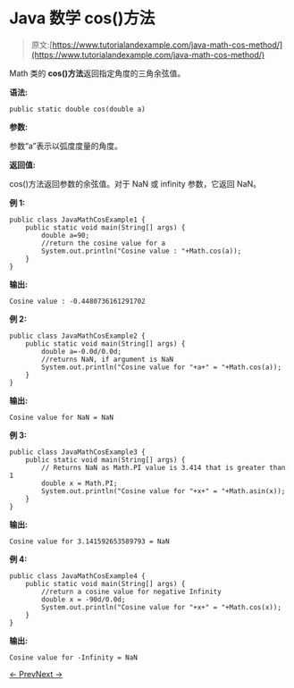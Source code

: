 # Java 数学 cos()方法

> 原文:[https://www.tutorialandexample.com/java-math-cos-method/](https://www.tutorialandexample.com/java-math-cos-method/)

Math 类的 **cos()方法**返回指定角度的三角余弦值。

**语法:**

```
public static double cos(double a)
```

**参数:**

参数“a”表示以弧度度量的角度。

**返回值:**

cos()方法返回参数的余弦值。对于 NaN 或 infinity 参数，它返回 NaN。

**例 1:**

```
public class JavaMathCosExample1 {
    public static void main(String[] args) {
        double a=90;
        //return the cosine value for a
        System.out.println("Cosine value : "+Math.cos(a));
    }
}
```

**输出:**

```
Cosine value : -0.4480736161291702
```

**例 2:**

```
public class JavaMathCosExample2 {
    public static void main(String[] args) {
        double a=-0.0d/0.0d;
        //returns NaN, if argument is NaN
        System.out.println("Cosine value for "+a+" = "+Math.cos(a));
    }
}
```

**输出:**

```
Cosine value for NaN = NaN
```

**例 3:**

```
public class JavaMathCosExample3 {
    public static void main(String[] args) {
        // Returns NaN as Math.PI value is 3.414 that is greater than 1
        double x = Math.PI;
        System.out.println("Cosine value for "+x+" = "+Math.asin(x));
    }
}
```

**输出:**

```
Cosine value for 3.141592653589793 = NaN
```

**例 4:**

```
public class JavaMathCosExample4 {
    public static void main(String[] args) {
        //return a cosine value for negative Infinity
        double x = -90d/0.0d;
        System.out.println("Cosine value for "+x+" = "+Math.cos(x));
    }
}
```

**输出:**

```
Cosine value for -Infinity = NaN
```

[← Prev](https://www.tutorialandexample.com/java-math-copysign-method/)[Next →](https://www.tutorialandexample.com/java-math-cosh-method/)